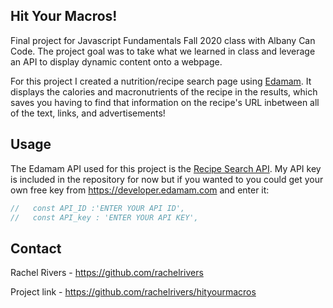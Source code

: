 ## Hit Your Macros!

Final project for Javascript Fundamentals Fall 2020 class with Albany Can Code. The project goal was to take what we learned in class and leverage an API to display dynamic content onto a webpage.

For this project I created a nutrition/recipe search page using [Edamam](https://developer.edamam.com/). It displays the calories and macronutrients of the recipe in the results, which saves you having to find that information on the recipe's URL inbetween all of the text, links, and advertisements! 

## Usage

The Edamam API used for this project is the [Recipe Search API](https://developer.edamam.com/edamam-docs-recipe-api). My API key is included in the repository for now but if you wanted to you could get your own free key from https://developer.edamam.com and enter it:

```javascript
//   const API_ID :'ENTER YOUR API ID',
//   const API_key : 'ENTER YOUR API KEY',
```

## Contact

Rachel Rivers - https://github.com/rachelrivers

Project link - https://github.com/rachelrivers/hityourmacros
